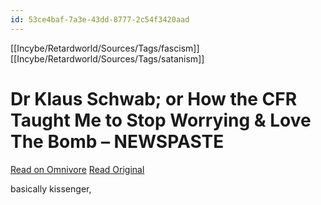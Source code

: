 ```yaml
---
id: 53ce4baf-7a3e-43dd-8777-2c54f3420aad
---
```

[[Incybe/Retardworld/Sources/Tags/fascism]] [[Incybe/Retardworld/Sources/Tags/satanism]]
# Dr Klaus Schwab; or How the CFR Taught Me to Stop Worrying & Love The Bomb – NEWSPASTE


[Read on Omnivore](https://omnivore.app/me/dr-klaus-schwab-or-how-the-cfr-taught-me-to-stop-worrying-love-t-18e375920b7)
[Read Original](https://newspaste.com/2022/03/14/dr-klaus-schwab-or-how-the-cfr-taught-me-to-stop-worrying-love-the-bomb/)

basically kissenger, 

